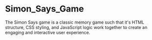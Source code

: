 # Simon_Says_Game
The Simon Says game is a classic memory game such that it's HTML structure, CSS styling, and JavaScript logic work together to create an engaging and interactive user experience. 
